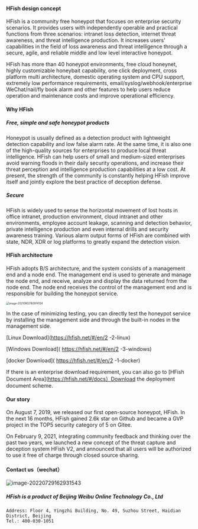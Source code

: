 #### HFish design concept

HFish is a community free honeypot that focuses on enterprise security scenarios. It provides users with independently operable and practical functions from three scenarios: intranet loss detection, internet threat awareness, and threat intelligence production. It increases users' capabilities in the field of loss awareness and threat intelligence through a secure, agile, and reliable middle and low level interactive honeypot.

HFish has more than 40 honeypot environments, free cloud honeynet, highly customizable honeybait capability, one click deployment, cross platform multi architecture, domestic operating system and CPU support, extremely low performance requirements, email/syslog/webhook/enterprise WeChat/nail/fly book alarm and other features to help users reduce operation and maintenance costs and improve operational efficiency.

#### Why HFish

##### Free, simple and safe honeypot products

Honeypot is usually defined as a detection product with lightweight detection capability and low false alarm rate. At the same time, it is also one of the high-quality sources for enterprises to produce local threat intelligence. HFish can help users of small and medium-sized enterprises avoid warning floods in their daily security operations, and increase their threat perception and intelligence production capabilities at a low cost. At present, the strength of the community is constantly helping HFish improve itself and jointly explore the best practice of deception defense.

##### Secure

HFish is widely used to sense the horizontal movement of lost hosts in office intranet, production environment, cloud intranet and other environments, employee account leakage, scanning and detection behavior, private intelligence production and even internal drills and security awareness training. Various alarm output forms of HFish are combined with state, NDR, XDR or log platforms to greatly expand the detection vision.

#### HFish architecture

HFish adopts B/S architecture, and the system consists of a management end and a node end. The management end is used to generate and manage the node end, and receive, analyze and display the data returned from the node end. The node end receives the control of the management end and is responsible for building the honeypot service.



<img src=" https://hfish.net/images/image-20210902163914134.png " alt="image-20210902163914134" style="zoom:50%; " />



In the case of minimizing testing, you can directly test the honeypot service by installing the management side and through the built-in nodes in the management side.

[Linux Download](https://hfish.net/#/en/2 -2-linux)

[Windows Download]( https://hfish.net/#/en/2 -3-windows)

[docker Download]( https://hfish.net/#/en/2 -1-docker)

If there is an enterprise download requirement, you can also go to [HFish Document Area](https://hfish.net/#/docs）Download the deployment document scheme.

#### Our story

On August 7, 2019, we released our first open-source honeypot, HFish. In the next 16 months, HFish gained 2.6k star on Github and became a GVP project in the TOP5 security category of 5 on Gitee.

On February 9, 2021, integrating community feedback and thinking over the past two years, we launched a new concept of the threat capture and deception system HFish V2, and announced that all users will be authorized to use it free of charge through closed source sharing.

#### Contact us（wechat）

![image-20220729162931543](http://img.threatbook.cn/hfish/image-20220729162931543.png)

##### HFish is a product of Beijing Weibu Online Technology Co., Ltd

```
Address: Floor 4, Yingzhi Building, No. 49, Suzhou Street, Haidian District, Beijing
Tel.: 400-030-1051

```
